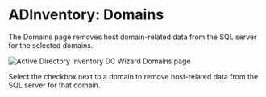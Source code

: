 # ADInventory: Domains

The Domains page removes host domain-related data from the SQL server for the selected domains.

![Active Directory Inventory DC Wizard Domains page](/img/versioned_docs/activitymonitor_7.1/activitymonitor/install/agent/domains.webp)

Select the checkbox next to a domain to remove host-related data from the SQL server for that
domain.
